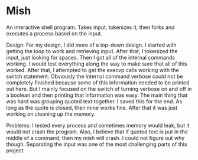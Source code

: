 # Mish

An interactive shell program.
Takes input, tokenizes it, then forks and executes a process based on the input.

Design:
For my design, I did more of a top-down design. I started with getting the
loop to work and retrieving input. After that, I tokenized the input, just
looking for spaces. Then I got all of the internal commands working. I
would test everything along the way to make sure that all of this worked.
After that, I attempted to get the execvp calls working with the switch
statement. Obviously the internal command verbose could not be
completely finished because some of this information needed to be
printed out here. But I mainly focused on the switch of turning verbose
on and off in a boolean and then printing that information was easy.
The main thing that was hard was grouping quoted text together. I saved
this for the end. As long as the quote is closed, then mine works fine.
After that it was just working on cleaning up the memory.

Problems:
I tested every process and sometimes memory would leak, but it would not
crash the program. Also, I believe that if quoted text is put in the
middle of a command, then my mish will crash. I could not figure out why though.
Separating the input was one of the most challenging parts of this project.
